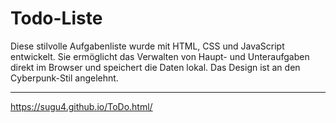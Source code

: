 # Todo-Liste 


Diese stilvolle Aufgabenliste wurde mit HTML, CSS und JavaScript entwickelt. Sie ermöglicht das Verwalten von Haupt- und Unteraufgaben direkt im Browser und speichert die Daten lokal. Das Design ist an den Cyberpunk-Stil angelehnt.

---

https://sugu4.github.io/ToDo.html/
